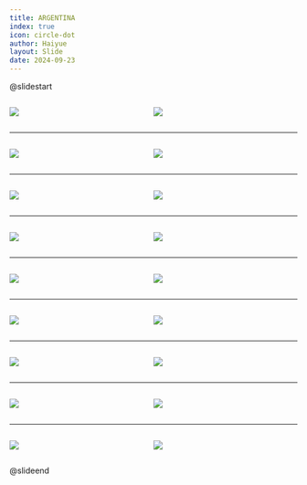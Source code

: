 ```yaml
---
title: ARGENTINA
index: true
icon: circle-dot
author: Haiyue
layout: Slide
date: 2024-09-23
---
```

 
@slidestart

<div style="display:flex">
<div style="flex:1">

![](/reading/english/Level-X/ARGENTINA/001.webp)
</div>
<div style="flex:1">

![](/reading/english/Level-X/ARGENTINA/002.webp)
</div>
</div>

---

<div style="display:flex">
<div style="flex:1">

![](/reading/english/Level-X/ARGENTINA/003.webp)
</div>
<div style="flex:1">

![](/reading/english/Level-X/ARGENTINA/004.webp)
</div>
</div>

---

<div style="display:flex">
<div style="flex:1">

![](/reading/english/Level-X/ARGENTINA/005.webp)
</div>
<div style="flex:1">

![](/reading/english/Level-X/ARGENTINA/006.webp)
</div>
</div>

---

<div style="display:flex">
<div style="flex:1">

![](/reading/english/Level-X/ARGENTINA/007.webp)
</div>
<div style="flex:1">

![](/reading/english/Level-X/ARGENTINA/008.webp)
</div>
</div>

---

<div style="display:flex">
<div style="flex:1">

![](/reading/english/Level-X/ARGENTINA/009.webp)
</div>
<div style="flex:1">

![](/reading/english/Level-X/ARGENTINA/010.webp)
</div>
</div>

---

<div style="display:flex">
<div style="flex:1">

![](/reading/english/Level-X/ARGENTINA/011.webp)
</div>
<div style="flex:1">

![](/reading/english/Level-X/ARGENTINA/012.webp)
</div>
</div>

---

<div style="display:flex">
<div style="flex:1">

![](/reading/english/Level-X/ARGENTINA/013.webp)
</div>
<div style="flex:1">

![](/reading/english/Level-X/ARGENTINA/014.webp)
</div>
</div>

---

<div style="display:flex">
<div style="flex:1">

![](/reading/english/Level-X/ARGENTINA/015.webp)
</div>
<div style="flex:1">

![](/reading/english/Level-X/ARGENTINA/016.webp)
</div>
</div>

---

<div style="display:flex">
<div style="flex:1">

![](/reading/english/Level-X/ARGENTINA/017.webp)
</div>
<div style="flex:1">

![](/reading/english/Level-X/ARGENTINA/018.webp)
</div>
</div>

@slideend